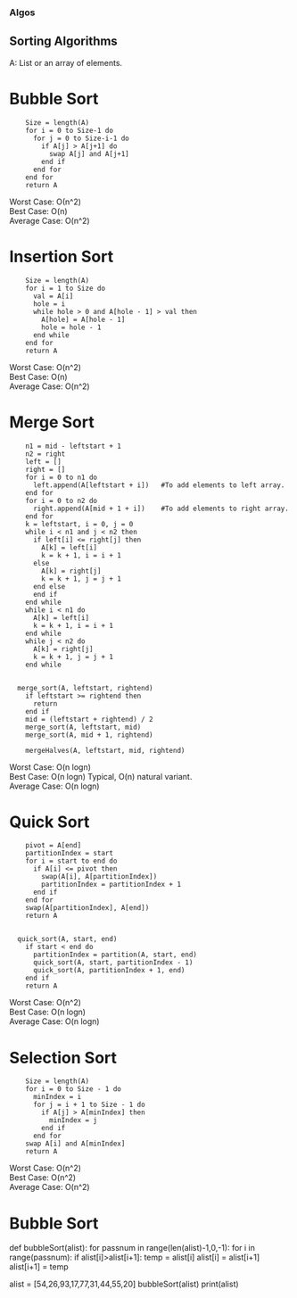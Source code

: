 ### Algos

## Sorting Algorithms

A: List or an array of elements.


# Bubble Sort
```Bubblesort(A)
    Size = length(A)
    for i = 0 to Size-1 do
      for j = 0 to Size-i-1 do
        if A[j] > A[j+1] do
          swap A[j] and A[j+1]
        end if
      end for
    end for
    return A
```
Worst Case: О(n^2) <br />
Best Case: O(n) <br />
Average Case: O(n^2) <br />

# Insertion Sort
```insertionsort(A)
    Size = length(A)
    for i = 1 to Size do
      val = A[i]
      hole = i
      while hole > 0 and A[hole - 1] > val then
        A[hole] = A[hole - 1]
        hole = hole - 1
      end while
    end for
    return A
```  
Worst Case: O(n^2) <br />
Best Case: O(n) <br />
Average Case: O(n^2) <br />

# Merge Sort
```mergeHalves(A, leftstart, mid, rightend)
    n1 = mid - leftstart + 1
    n2 = right
    left = []
    right = []
    for i = 0 to n1 do
      left.append(A[leftstart + i])   #To add elements to left array.
    end for
    for i = 0 to n2 do
      right.append(A[mid + 1 + i])    #To add elements to right array.
    end for
    k = leftstart, i = 0, j = 0
    while i < n1 and j < n2 then
      if left[i] <= right[j] then
        A[k] = left[i]
        k = k + 1, i = i + 1
      else
        A[k] = right[j]
        k = k + 1, j = j + 1
      end else
      end if
    end while
    while i < n1 do
      A[k] = left[i]
      k = k + 1, i = i + 1
    end while
    while j < n2 do
      A[k] = right[j]
      k = k + 1, j = j + 1
    end while


  merge_sort(A, leftstart, rightend)
    if leftstart >= rightend then
      return
    end if
    mid = (leftstart + rightend) / 2
    merge_sort(A, leftstart, mid)
    merge_sort(A, mid + 1, rightend)

    mergeHalves(A, leftstart, mid, rightend)
```

Worst Case: O(n logn)<br />
Best Case: O(n logn) Typical, O(n) natural variant.<br />
Average Case: O(n logn)<br />

# Quick Sort

```partition(A, start, end)
    pivot = A[end]
    partitionIndex = start
    for i = start to end do
      if A[i] <= pivot then
        swap(A[i], A[partitionIndex])
        partitionIndex = partitionIndex + 1
      end if
    end for
    swap(A[partitionIndex], A[end])
    return A


  quick_sort(A, start, end)
    if start < end do
      partitionIndex = partition(A, start, end)
      quick_sort(A, start, partitionIndex - 1)
      quick_sort(A, partitionIndex + 1, end)
    end if
    return A
```

Worst Case: O(n^2)<br />
Best Case: O(n logn)<br />
Average Case: O(n logn)<br />

# Selection Sort

```select_sort(A)
    Size = length(A)
    for i = 0 to Size - 1 do
      minIndex = i
      for j = i + 1 to Size - 1 do
        if A[j] > A[minIndex] then
          minIndex = j
        end if
      end for
    swap A[i] and A[minIndex]
    return A
```

Worst Case: O(n^2)<br />
Best Case: O(n^2)<br />
Average Case: O(n^2)<br />

# Bubble Sort
def bubbleSort(alist):
    for passnum in range(len(alist)-1,0,-1):
        for i in range(passnum):
            if alist[i]>alist[i+1]:
                temp = alist[i]
                alist[i] = alist[i+1]
                alist[i+1] = temp

alist = [54,26,93,17,77,31,44,55,20]
bubbleSort(alist)
print(alist)
